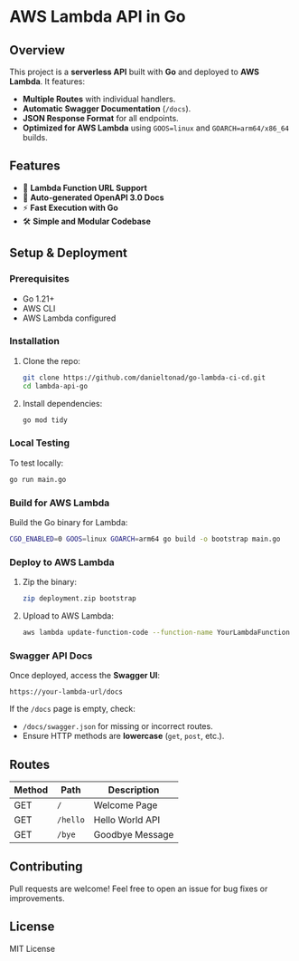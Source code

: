 # AWS Lambda API in Go

## Overview

This project is a **serverless API** built with **Go** and deployed to **AWS Lambda**. It features:

- **Multiple Routes** with individual handlers.
- **Automatic Swagger Documentation** (`/docs`).
- **JSON Response Format** for all endpoints.
- **Optimized for AWS Lambda** using `GOOS=linux` and `GOARCH=arm64/x86_64` builds.

## Features

- 📡 **Lambda Function URL Support**
- 📜 **Auto-generated OpenAPI 3.0 Docs**
- ⚡ **Fast Execution with Go**
- 🛠 **Simple and Modular Codebase**

## Setup & Deployment

### Prerequisites

- Go 1.21+
- AWS CLI
- AWS Lambda configured

### Installation

1. Clone the repo:
   ```sh
   git clone https://github.com/danieltonad/go-lambda-ci-cd.git
   cd lambda-api-go
   ```
2. Install dependencies:
   ```sh
   go mod tidy
   ```

### Local Testing

To test locally:

```sh
go run main.go
```

### Build for AWS Lambda

Build the Go binary for Lambda:

```sh
CGO_ENABLED=0 GOOS=linux GOARCH=arm64 go build -o bootstrap main.go
```

### Deploy to AWS Lambda

1. Zip the binary:
   ```sh
   zip deployment.zip bootstrap
   ```
2. Upload to AWS Lambda:
   ```sh
   aws lambda update-function-code --function-name YourLambdaFunction --zip-file fileb://deployment.zip
   ```

### Swagger API Docs

Once deployed, access the **Swagger UI**:

```
https://your-lambda-url/docs
```

If the `/docs` page is empty, check:

- `/docs/swagger.json` for missing or incorrect routes.
- Ensure HTTP methods are **lowercase** (`get`, `post`, etc.).

## Routes

| Method | Path     | Description     |
| ------ | -------- | --------------- |
| GET    | `/`      | Welcome Page    |
| GET    | `/hello` | Hello World API |
| GET    | `/bye`   | Goodbye Message |

## Contributing

Pull requests are welcome! Feel free to open an issue for bug fixes or improvements.

## License

MIT License
